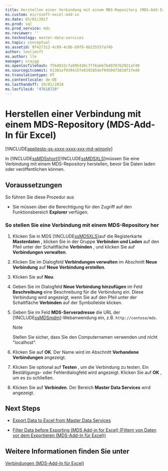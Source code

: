 ```yaml
---
title: Herstellen einer Verbindung mit einem MDS-Repository (MDS-Add-In für Excel) | Microsoft-Dokumentation
ms.custom: microsoft-excel-add-in
ms.date: 03/01/2017
ms.prod: sql
ms.prod_service: mds
ms.reviewer: ''
ms.technology: master-data-services
ms.topic: conceptual
ms.assetid: 8f427312-4c09-4c8b-b9f9-8b235557a74b
author: leolimsft
ms.author: lle
manager: craigg
ms.openlocfilehash: f564932c7a895438c7ff6ab67b4078762921af48
ms.sourcegitcommit: 61381ef939415fe019285def9450d7583df1fed0
ms.translationtype: HT
ms.contentlocale: de-DE
ms.lasthandoff: 10/01/2018
ms.locfileid: "47618728"
---
```

# <a name="connect-to-an-mds-repository-mds-add-in-for-excel"></a>Herstellen einer Verbindung mit einem MDS-Repository (MDS-Add-In für Excel)

[!INCLUDE[appliesto-ss-xxxx-xxxx-xxx-md-winonly](../../includes/appliesto-ss-xxxx-xxxx-xxx-md-winonly.md)]

  In [!INCLUDE[ssMDSshort](../../includes/ssmdsshort-md.md)][!INCLUDE[ssMDSXLS](../../includes/ssmdsxls-md.md)]müssen Sie eine Verbindung mit einem MDS-Repository herstellen, bevor Sie Daten laden oder veröffentlichen können.  
  
## <a name="prerequisites"></a>Voraussetzungen  
 So führen Sie diese Prozedur aus  
  
-   Sie müssen über die Berechtigung für den Zugriff auf den Funktionsbereich **Explorer** verfügen.  
  
### <a name="to-connect-to-an-mds-repository"></a>So stellen Sie eine Verbindung mit einem MDS-Repository her  
  
1.  Klicken Sie in MDS [!INCLUDE[ssMDSXLS](../../includes/ssmdsxls-md.md)]auf die Registerkarte **Masterdaten** , klicken Sie in der Gruppe **Verbinden und Laden** auf den Pfeil unter der Schaltfläche **Verbinden** , und klicken Sie auf **Verbindungen verwalten**.  
  
2.  Klicken Sie im Dialogfeld **Verbindungen verwalten** im Abschnitt **Neue Verbindung** auf **Neue Verbindung erstellen**.  
  
3.  Klicken Sie auf **Neu**.  
  
4.  Geben Sie im Dialogfeld **Neue Verbindung hinzufügen** im Feld **Beschreibung** eine Beschreibung für die Verbindung ein. Diese Verbindung wird angezeigt, wenn Sie auf den Pfeil unter der Schaltfläche **Verbinden** auf der Symbolleiste klicken.  
  
5.  Geben Sie im Feld **MDS-Serveradresse** die URL der [!INCLUDE[ssMDSmdm](../../includes/ssmdsmdm-md.md)]-Webanwendung ein, z.B. `http://contoso/mds`.  
  
    > [!NOTE]  
    >  Stellen Sie sicher, dass Sie den Computernamen verwenden und nicht "localhost".  
  
6.  Klicken Sie auf **OK**. Der Name wird im Abschnitt **Vorhandene Verbindungen** angezeigt.  
  
7.  Klicken Sie optional auf **Testen** , um die Verbindung zu testen. Ein Bestätigungs- oder Fehlerdialogfeld wird angezeigt. Klicken Sie auf **OK** , um es zu schließen.  
  
8.  Klicken Sie auf **Verbinden**. Der Bereich **Master Data Services** wird angezeigt.  
  
## <a name="next-steps"></a>Next Steps  
  
-   [Export Data to Excel from Master Data Services](../../master-data-services/microsoft-excel-add-in/export-data-to-excel-from-master-data-services.md)  
  
-   [Filter Data before Exporting &#40;MDS Add-in for Excel&#41; (Filtern von Daten vor dem Exportieren (MDS-Add-In für Excel))](../../master-data-services/microsoft-excel-add-in/filter-data-before-exporting-mds-add-in-for-excel.md)  
  
## <a name="see-also"></a>Weitere Informationen finden Sie unter  
 [Verbindungen &#40;MDS-Add-In für Excel&#41;](../../master-data-services/microsoft-excel-add-in/connections-mds-add-in-for-excel.md)  
  
  
